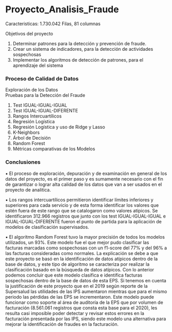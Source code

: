 # Proyecto_Analisis_Fraude

Caracteristicas: 1.730.042 Filas, 81 columnas

Objetivos del proyecto

1.	Determinar patrones para la detección y prevención de fraude.
2.	Crear un sistema de indicadores, para la detección de actividades sospechosas
3.	Implementar los algoritmos de detección de patrones, para el aprendizaje del sistema



### Proceso de Calidad de Datos

Exploración de los Datos	
Pruebas para la Detección del Fraude
1.	Test IGUAL-IGUAL-IGUAL
2.	Test IGUAL-IGUAL-DIFERENTE 
3.	Rangos Intercuartílicos 
4.	Regresión Logística
5.	Regresión Logística y uso de Ridge y Lasso
6.	K-Neighbors
7.	Árbol de Decisión
8.	Random Forest
9.	Métricas comparativas de los Modelos


### Conclusiones

▪	El proceso de exploración, depuración y de examinación en general de los datos del proyecto, es el primer paso y es sumamente necesario con el fin de garantizar o lograr alta calidad de los datos que van a ser usados en el proyecto de analitica. 


▪	Los rangos intercuartílicos permitieron identificar límites inferiores y superiores para cada servicio y de esta forma identificar los valores que estén fuera de este rango que se catalogaron como valores atípicos. Se identificaron 312.966 registros que junto con los test IGUAL-IGUAL-IGUAL e IGUAL-IGUAL-DIFERENTE fueron el punto de partida para la aplicación de modelos de clasificación supervisados.

▪	El algoritmo Random Forest tuvo la mayor precisión de todos los modelos utilizados, un  93%. Este modelo fue el que mejor pudo clasificar las facturas marcadas como sospechosas con un f1-score del 77% y del 96% a las facturas consideradas como normales. La explicación se debe a que este proyecto se basó en la identificación de datos atípicos dentro de la base de datos, y este tipo de algoritmo se caracteriza por realizar la clasificación basado en la búsqueda de datos atípicos. Con lo anterior podemos concluir que este modelo clasifica e identifica facturas sospechosas dentro de la base de datos de esta EPS. Si tenemos en cuenta la justificación de este proyecto que en el 2019 según reporte de la Supersalud las utilidades de las IPS aumentaron mientras que para el mismo periodo las pérdidas de las EPS se incrementaron. Este modelo puede funcionar como soporte al área de auditoría de la EPS que por volumen de facturación (8.561.061 registros que consta esta base para el 2020), les resulta casi imposible poder detectar y revisar estos errores en la facturación presentada por las IPS, siendo este modelo una alternativa para mejorar la identificación de fraudes en la facturación. 
